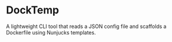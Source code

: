 # DockTemp
A lightweight CLI tool that reads a JSON config file and scaffolds a Dockerfile using Nunjucks templates.  
